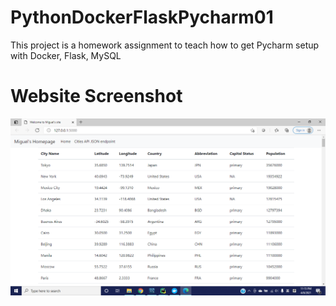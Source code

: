 # PythonDockerFlaskPycharm01
This project is a homework assignment to teach how to get Pycharm setup with Docker, Flask, MySQL
# Website Screenshot
![Website](screenshots/Website.png)